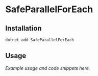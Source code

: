 # SafeParallelForEach



## Installation

```cmd
dotnet add SafeParallelForEach
```

## Usage

*Example usage and code snippets here.*
